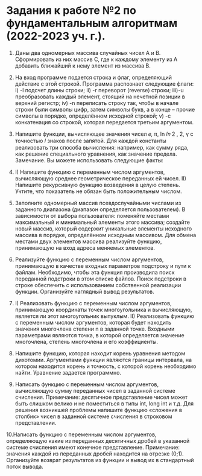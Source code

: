 # Задания к работе №2 по фундаментальным алгоритмам (2022-2023 уч. г.).
1. Даны два одномерных массива случайных чисел А и В. Сформировать
из них массив С, где к каждому элементу из А добавить ближайший к
нему элемент из массива В.

2. На вход программе подается строка и флаг, определяющий действие с
этой строкой. Программа распознает следующие флаги:
i) -l подсчет длины строки;
ii) -r переворот (reverse) строки;
iii)-u преобразовать каждый элемент, стоящий на нечетной позиции в
верхний регистр;
iv) -n переписать строку так, чтобы в начале строки были символы
цифр, затем символы букв, а в конце – прочие символы в порядке,
определённом исходной строкой;
v) -c конкатенация со строкой, которая передается третьим аргументом.

3. Напишите функции, вычисляющее значения чисел
𝑒, π, ln 𝑙𝑛 2 , 2, γ с точностью 𝑙 знаков после запятой. Для каждой
константы реализовать три способа вычисления: например, как сумму
ряда, как решение специального уравнения, как значение предела.
Замечание. Вы можете использовать следующие факты:


4. I) Напишите функцию с переменным числом аргументов,
вычисляющую среднее геометрическое переданных ей чисел.
  II) Напишите рекурсивную функцию возведения в целую степень.
Учтите, что показатель не обязан быть положительным числом.

5. Заполните одномерный массив псевдослучайными числами из
заданного диапазона (диапазон определяется пользователем). В
зависимости от выбора пользователя: поменяйте местами
максимальный и минимальный элементы этого массива; создайте
новый массив, который содержит уникальные элементы исходного
массива в порядке, определённом исходным массивом. Для обмена
местами двух элементов массива реализуйте функцию, принимающую
на вход адреса меняемых элементов.

6. Реализуйте функцию с переменным числом аргументов, принимающую
в качестве входных параметров подстроку и пути к файлам.
Необходимо, чтобы эта функция производила поиск переданной
подстроки в этом списке файлов. Поиск подстроки в строке обеспечить
с использованием собственной реализации функции. Организуйте
наглядный вывод результатов.

7. I) Реализовать функцию с переменным числом аргументов,
принимающую координаты точек многоугольника и вычисляющую,
является ли этот многоугольник выпуклым.
  II) Реализовать функцию с переменным числом аргументов, которая
будет находить значения многочлена степени n в заданной точке.
Входными параметрами являются точка, в которой определяется
значение многочлена, степень многочлена и его коэффициенты.

8. Напишите функцию, которая находит корень уравнения методом
дихотомии. Аргументами функции являются границы интервала, на
котором находится корень и точность, с которой корень необходимо
найти. Уравнение задается программно.

9. Написать функцию с переменным числом аргументов, вычисляющую
сумму переданных чисел в заданной системе счисления. Примечание:
десятичное представление чисел может быть слишком велико и не
поместиться в типы int, long int и т.д. Для решения возникшей
проблемы напишите функцию «сложения в столбик» чисел в заданной
системе счисления в строковом представлении.

10.Написать функцию с переменным числом аргументов, определяющую
какие из переданных десятичных дробей в указанной системе
счисления имеют конечное представление. Примечание: значения
каждой из переданных дробей находится на отрезке (0;1). Организуйте
возврат результатов из функции и вывод их в стандартный поток
вывода.
